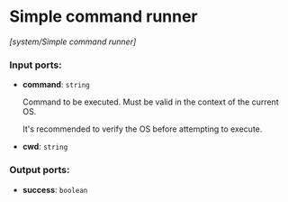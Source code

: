 # Simple command runner

_[system/Simple command runner]_

### Input ports:

* __command__: ` string `

    Command to be executed. Must be valid in the context of the current OS.
    
    It's recommended to verify the OS before attempting to execute.


* __cwd__: ` string `

### Output ports:

* __success__: ` boolean `

